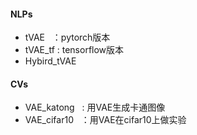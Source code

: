 #### NLPs
* tVAE    ：pytorch版本 
* tVAE_tf : tensorflow版本 
* Hybird_tVAE
#### CVs
* VAE_katong    : 用VAE生成卡通图像
* VAE_cifar10   ：用VAE在cifar10上做实验

